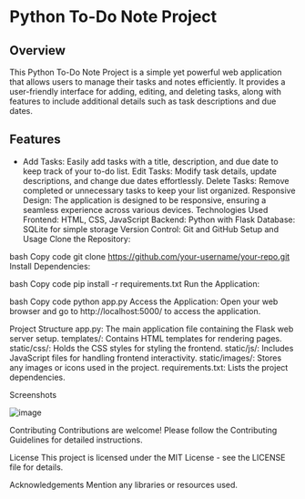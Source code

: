 # Python To-Do Note Project
## Overview
This Python To-Do Note Project is a simple yet powerful web application that allows users to manage their tasks and notes efficiently. It provides a user-friendly interface for adding, editing, and deleting tasks, along with features to include additional details such as task descriptions and due dates.

## Features
+ Add Tasks: Easily add tasks with a title, description, and due date to keep track of your to-do list.
Edit Tasks: Modify task details, update descriptions, and change due dates effortlessly.
Delete Tasks: Remove completed or unnecessary tasks to keep your list organized.
Responsive Design: The application is designed to be responsive, ensuring a seamless experience across various devices.
Technologies Used
Frontend: HTML, CSS, JavaScript
Backend: Python with Flask
Database: SQLite for simple storage
Version Control: Git and GitHub
Setup and Usage
Clone the Repository:

bash
Copy code
git clone https://github.com/your-username/your-repo.git
Install Dependencies:

bash
Copy code
pip install -r requirements.txt
Run the Application:

bash
Copy code
python app.py
Access the Application:
Open your web browser and go to http://localhost:5000/ to access the application.

Project Structure
app.py: The main application file containing the Flask web server setup.
templates/: Contains HTML templates for rendering pages.
static/css/: Holds the CSS styles for styling the frontend.
static/js/: Includes JavaScript files for handling frontend interactivity.
static/images/: Stores any images or icons used in the project.
requirements.txt: Lists the project dependencies.

Screenshots

![image](https://github.com/Anandoptimus/Day89/assets/101982906/ec62ed5e-07cd-46fc-8e64-22289254cb70)

Contributing
Contributions are welcome! Please follow the Contributing Guidelines for detailed instructions.

License
This project is licensed under the MIT License - see the LICENSE file for details.

Acknowledgements
Mention any libraries or resources used.

